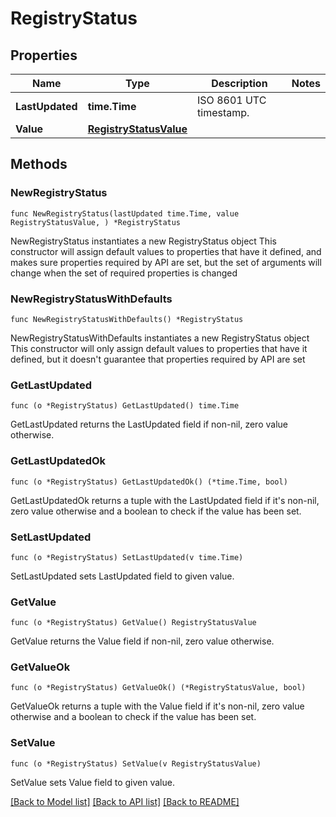 # RegistryStatus

## Properties

Name | Type | Description | Notes
------------ | ------------- | ------------- | -------------
**LastUpdated** | **time.Time** | ISO 8601 UTC timestamp. | 
**Value** | [**RegistryStatusValue**](RegistryStatusValue.md) |  | 


## Methods

### NewRegistryStatus

`func NewRegistryStatus(lastUpdated time.Time, value RegistryStatusValue, ) *RegistryStatus`

NewRegistryStatus instantiates a new RegistryStatus object
This constructor will assign default values to properties that have it defined,
and makes sure properties required by API are set, but the set of arguments
will change when the set of required properties is changed

### NewRegistryStatusWithDefaults

`func NewRegistryStatusWithDefaults() *RegistryStatus`

NewRegistryStatusWithDefaults instantiates a new RegistryStatus object
This constructor will only assign default values to properties that have it defined,
but it doesn't guarantee that properties required by API are set


### GetLastUpdated

`func (o *RegistryStatus) GetLastUpdated() time.Time`

GetLastUpdated returns the LastUpdated field if non-nil, zero value otherwise.

### GetLastUpdatedOk

`func (o *RegistryStatus) GetLastUpdatedOk() (*time.Time, bool)`

GetLastUpdatedOk returns a tuple with the LastUpdated field if it's non-nil, zero value otherwise
and a boolean to check if the value has been set.

### SetLastUpdated

`func (o *RegistryStatus) SetLastUpdated(v time.Time)`

SetLastUpdated sets LastUpdated field to given value.



### GetValue

`func (o *RegistryStatus) GetValue() RegistryStatusValue`

GetValue returns the Value field if non-nil, zero value otherwise.

### GetValueOk

`func (o *RegistryStatus) GetValueOk() (*RegistryStatusValue, bool)`

GetValueOk returns a tuple with the Value field if it's non-nil, zero value otherwise
and a boolean to check if the value has been set.

### SetValue

`func (o *RegistryStatus) SetValue(v RegistryStatusValue)`

SetValue sets Value field to given value.




[[Back to Model list]](../README.md#documentation-for-models) [[Back to API list]](../README.md#documentation-for-api-endpoints) [[Back to README]](../README.md)

